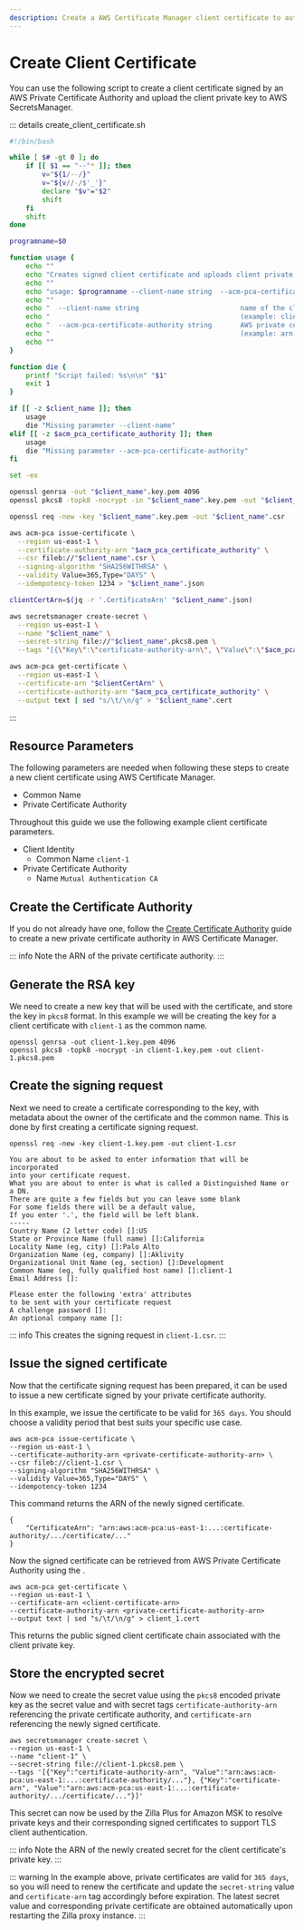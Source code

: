 ```yaml
---
description: Create a AWS Certificate Manager client certificate to authenticate Kafka client identity.
---
```


# Create Client Certificate

You can use the following script to create a client certificate signed by an AWS Private Certificate Authority and upload the client private key to AWS SecretsManager.

::: details create_client_certificate.sh

```bash
#!/bin/bash

while [ $# -gt 0 ]; do
    if [[ $1 == "--"* ]]; then
        v="${1/--/}"
        v="${v//-/$'_'}"
        declare "$v"="$2"
        shift
    fi
    shift
done

programname=$0

function usage {
    echo ""
    echo "Creates signed client certificate and uploads client private key to SecretsManager"
    echo ""
    echo "usage: $programname --client-name string  --acm-pca-certificate-authority string"
    echo ""
    echo "  --client-name string                         name of the client"
    echo "                                               (example: client-1)"
    echo "  --acm-pca-certificate-authority string       AWS private certificate authority arn"
    echo "                                               (example: arn:aws:acm-pca:us-east-1..:certificate-authority)"
    echo ""
}

function die {
    printf "Script failed: %s\n\n" "$1"
    exit 1
}

if [[ -z $client_name ]]; then
    usage
    die "Missing parameter --client-name"
elif [[ -z $acm_pca_certificate_authority ]]; then
    usage
    die "Missing parameter --acm-pca-certificate-authority"
fi

set -ex

openssl genrsa -out "$client_name".key.pem 4096
openssl pkcs8 -topk8 -nocrypt -in "$client_name".key.pem -out "$client_name".pkcs8.pem

openssl req -new -key "$client_name".key.pem -out "$client_name".csr

aws acm-pca issue-certificate \
  --region us-east-1 \
  --certificate-authority-arn "$acm_pca_certificate_authority" \
  --csr fileb://"$client_name".csr \
  --signing-algorithm "SHA256WITHRSA" \
  --validity Value=365,Type="DAYS" \
  --idempotency-token 1234 > "$client_name".json

clientCertArn=$(jq -r '.CertificateArn' "$client_name".json)

aws secretsmanager create-secret \
  --region us-east-1 \
  --name "$client_name" \
  --secret-string file://"$client_name".pkcs8.pem \
  --tags "[{\"Key\":\"certificate-authority-arn\", \"Value\":\"$acm_pca_certificate_authority\"}, {\"Key\":\"certificate-arn\", \"Value\": \"$clientCertArn\"}]"

aws acm-pca get-certificate \
  --region us-east-1 \
  --certificate-arn "$clientCertArn" \
  --certificate-authority-arn "$acm_pca_certificate_authority" \
  --output text | sed "s/\t/\n/g" > "$client_name".cert
```

:::

## Resource Parameters

The following parameters are needed when following these steps to create a new client certificate using AWS Certificate Manager.

- Common Name
- Private Certificate Authority

Throughout this guide we use the following example client certificate parameters.

- Client Identity
  - Common Name `client-1`
- Private Certificate Authority
  - Name `Mutual Authentication CA`

## Create the Certificate Authority

If you do not already have one, follow the [Create Certificate Authority](./create-certificate-authority-acm.md) guide to create a new private certificate authority in AWS Certificate Manager.

::: info
Note the ARN of the private certificate authority.
:::

## Generate the RSA key

We need to create a new key that will be used with the certificate, and store the key in `pkcs8` format. In this example we will be creating the key for a client certificate with `client-1` as the common name.

```bash:no-line-numbers
openssl genrsa -out client-1.key.pem 4096
openssl pkcs8 -topk8 -nocrypt -in client-1.key.pem -out client-1.pkcs8.pem
```

## Create the signing request

Next we need to create a certificate corresponding to the key, with metadata about the owner of the certificate and the common name. This is done by first creating a certificate signing request.

```bash:no-line-numbers
openssl req -new -key client-1.key.pem -out client-1.csr
```

```output:no-line-numbers
You are about to be asked to enter information that will be incorporated
into your certificate request.
What you are about to enter is what is called a Distinguished Name or a DN.
There are quite a few fields but you can leave some blank
For some fields there will be a default value,
If you enter '.', the field will be left blank.
-----
Country Name (2 letter code) []:US
State or Province Name (full name) []:California
Locality Name (eg, city) []:Palo Alto
Organization Name (eg, company) []:Aklivity
Organizational Unit Name (eg, section) []:Development
Common Name (eg, fully qualified host name) []:client-1
Email Address []:

Please enter the following 'extra' attributes
to be sent with your certificate request
A challenge password []:
An optional company name []:
```

::: info
This creates the signing request in `client-1.csr`.
:::

## Issue the signed certificate

Now that the certificate signing request has been prepared, it can be used to issue a new certificate signed by your private certificate authority.

In this example, we issue the certificate to be valid for `365 days`. You should choose a validity period that best suits your specific use case.

```bash:no-line-numbers
aws acm-pca issue-certificate \
--region us-east-1 \
--certificate-authority-arn <private-certificate-authority-arn> \
--csr fileb://client-1.csr \
--signing-algorithm "SHA256WITHRSA" \
--validity Value=365,Type="DAYS" \
--idempotency-token 1234
```

This command returns the ARN of the newly signed certificate.

```json:no-line-numbers
{
    "CertificateArn": "arn:aws:acm-pca:us-east-1:...:certificate-authority/.../certificate/..."
}
```

Now the signed certificate can be retrieved from AWS Private Certificate Authority using the .

```bash:no-line-numbers
aws acm-pca get-certificate \
--region us-east-1 \
--certificate-arn <client-certificate-arn>
--certificate-authority-arn <private-certificate-authority-arn>
--output text | sed "s/\t/\n/g" > client_1.cert
```

This returns the public signed client certificate chain associated with the client private key.

## Store the encrypted secret

Now we need to create the secret value using the `pkcs8` encoded private key as the secret value and with secret tags `certificate-authority-arn` referencing the private certificate authority, and `certificate-arn` referencing the newly signed certificate.

```bash:no-line-numbers
aws secretsmanager create-secret \
--region us-east-1 \
--name "client-1" \
--secret-string file://client-1.pkcs8.pem \
--tags '[{"Key":"certificate-authority-arn", "Value":"arn:aws:acm-pca:us-east-1:...:certificate-authority/..."}, {"Key":"certificate-arn", "Value":"arn:aws:acm-pca:us-east-1:...:certificate-authority/.../certificate/..."}]'
```

This secret can now be used by the Zilla Plus for Amazon MSK to resolve private keys and their corresponding signed certificates to support TLS client authentication.

::: info
Note the ARN of the newly created secret for the client certificate's private key.
:::

::: warning
In the example above, private certificates are valid for `365 days`, so you will need to renew the certificate and update the `secret-string` value and `certificate-arn` tag accordingly before expiration. The latest secret value and corresponding private certificate are obtained automatically upon restarting the Zilla proxy instance.
:::
